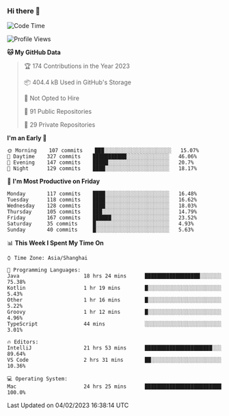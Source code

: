 ### Hi there 👋

<!--
**qbosen/qbosen** is a ✨ _special_ ✨ repository because its `README.md` (this file) appears on your GitHub profile.

Here are some ideas to get you started:

- 🔭 I’m currently working on ...
- 🌱 I’m currently learning ...
- 👯 I’m looking to collaborate on ...
- 🤔 I’m looking for help with ...
- 💬 Ask me about ...
- 📫 How to reach me: ...
- 😄 Pronouns: ...
- ⚡ Fun fact: ...
-->

<!--START_SECTION:waka-->
![Code Time](http://img.shields.io/badge/Code%20Time-1%2C152%20hrs%203%20mins-blue)

![Profile Views](http://img.shields.io/badge/Profile%20Views-2-blue)

**🐱 My GitHub Data** 

> 🏆 174 Contributions in the Year 2023
 > 
> 📦 404.4 kB Used in GitHub's Storage 
 > 
> 🚫 Not Opted to Hire
 > 
> 📜 91 Public Repositories 
 > 
> 🔑 29 Private Repositories  
 > 
**I'm an Early 🐤** 

```text
🌞 Morning    107 commits    ███░░░░░░░░░░░░░░░░░░░░░░   15.07% 
🌆 Daytime    327 commits    ███████████░░░░░░░░░░░░░░   46.06% 
🌃 Evening    147 commits    █████░░░░░░░░░░░░░░░░░░░░   20.7% 
🌙 Night      129 commits    ████░░░░░░░░░░░░░░░░░░░░░   18.17%

```
📅 **I'm Most Productive on Friday** 

```text
Monday       117 commits    ████░░░░░░░░░░░░░░░░░░░░░   16.48% 
Tuesday      118 commits    ████░░░░░░░░░░░░░░░░░░░░░   16.62% 
Wednesday    128 commits    ████░░░░░░░░░░░░░░░░░░░░░   18.03% 
Thursday     105 commits    ███░░░░░░░░░░░░░░░░░░░░░░   14.79% 
Friday       167 commits    ██████░░░░░░░░░░░░░░░░░░░   23.52% 
Saturday     35 commits     █░░░░░░░░░░░░░░░░░░░░░░░░   4.93% 
Sunday       40 commits     █░░░░░░░░░░░░░░░░░░░░░░░░   5.63%

```


📊 **This Week I Spent My Time On** 

```text
⌚︎ Time Zone: Asia/Shanghai

💬 Programming Languages: 
Java                     18 hrs 24 mins      ██████████████████░░░░░░░   75.38% 
Kotlin                   1 hr 19 mins        █░░░░░░░░░░░░░░░░░░░░░░░░   5.43% 
Other                    1 hr 16 mins        █░░░░░░░░░░░░░░░░░░░░░░░░   5.22% 
Groovy                   1 hr 12 mins        █░░░░░░░░░░░░░░░░░░░░░░░░   4.96% 
TypeScript               44 mins             ░░░░░░░░░░░░░░░░░░░░░░░░░   3.01%

🔥 Editors: 
IntelliJ                 21 hrs 53 mins      ██████████████████████░░░   89.64% 
VS Code                  2 hrs 31 mins       ██░░░░░░░░░░░░░░░░░░░░░░░   10.36%

💻 Operating System: 
Mac                      24 hrs 25 mins      █████████████████████████   100.0%

```


 Last Updated on 04/02/2023 16:38:14 UTC
<!--END_SECTION:waka-->
